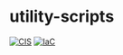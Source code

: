# utility-scripts

[![CIS](https://app.soluble.cloud/api/v1/public/badges/4650e7e2-090b-423b-bea7-1ccdd1a865ed.svg)](https://app.soluble.cloud/repos/details/github.com/bvboe/utility-scripts)  [![IaC](https://app.soluble.cloud/api/v1/public/badges/e2e9ff7e-d3b8-43da-b46c-5a9ee058eba2.svg)](https://app.soluble.cloud/repos/details/github.com/bvboe/utility-scripts)  


